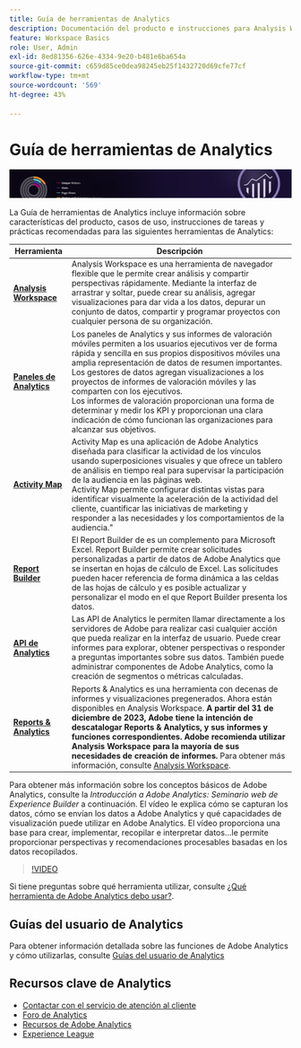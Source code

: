 ```yaml
---
title: Guía de herramientas de Analytics
description: Documentación del producto e instrucciones para Analysis Workspace, paneles de Analytics (aplicación móvil), Activity Map, Report Builder, API de informes e Reports & Analytics.
feature: Workspace Basics
role: User, Admin
exl-id: 8ed81356-626e-4334-9e20-b481e6ba654a
source-git-commit: c659d85ce0dea98245eb25f1432720d69cfe77cf
workflow-type: tm+mt
source-wordcount: '569'
ht-degree: 43%

---
```


# Guía de herramientas de Analytics

![Banner](../../assets/doc_banner_analyze.png)

La Guía de herramientas de Analytics incluye información sobre características del producto, casos de uso, instrucciones de tareas y prácticas recomendadas para las siguientes herramientas de Analytics:

| Herramienta | Descripción |
|-----------|----------------|
| **[Analysis Workspace](https://experienceleague.adobe.com/docs/analytics/analyze/analysis-workspace/home.html?lang=es)** | Analysis Workspace es una herramienta de navegador flexible que le permite crear análisis y compartir perspectivas rápidamente. Mediante la interfaz de arrastrar y soltar, puede crear su análisis, agregar visualizaciones para dar vida a los datos, depurar un conjunto de datos, compartir y programar proyectos con cualquier persona de su organización. |
| **[Paneles de Analytics](https://experienceleague.adobe.com/docs/analytics/analyze/mobapp/home.html?lang=es)** | Los paneles de Analytics y sus informes de valoración móviles permiten a los usuarios ejecutivos ver de forma rápida y sencilla en sus propios dispositivos móviles una amplia representación de datos de resumen importantes. Los gestores de datos agregan visualizaciones a los proyectos de informes de valoración móviles y las comparten con los ejecutivos.  <br>Los informes de valoración proporcionan una forma de determinar y medir los KPI y proporcionan una clara indicación de cómo funcionan las organizaciones para alcanzar sus objetivos. |
| **[Activity Map](https://experienceleague.adobe.com/docs/analytics/analyze/activity-map/activity-map.html?lang=es)** | Activity Map es una aplicación de Adobe Analytics diseñada para clasificar la actividad de los vínculos usando superposiciones visuales y que ofrece un tablero de análisis en tiempo real para supervisar la participación de la audiencia en las páginas web. <br>Activity Map permite configurar distintas vistas para identificar visualmente la aceleración de la actividad del cliente, cuantificar las iniciativas de marketing y responder a las necesidades y los comportamientos de la audiencia.&quot; |
| **[Report Builder](https://experienceleague.adobe.com/docs/analytics/analyze/report-builder/home.html?lang=es)** | El Report Builder de  es un complemento para Microsoft Excel. Report Builder permite crear solicitudes personalizadas a partir de datos de Adobe Analytics que se insertan en hojas de cálculo de Excel. Las solicitudes pueden hacer referencia de forma dinámica a las celdas de las hojas de cálculo y es posible actualizar y personalizar el modo en el que Report Builder presenta los datos. |
| **[API de Analytics ](https://developer.adobe.com/analytics-apis/docs/2.0/)** | Las API de Analytics le permiten llamar directamente a los servidores de Adobe para realizar casi cualquier acción que pueda realizar en la interfaz de usuario. Puede crear informes para explorar, obtener perspectivas o responder a preguntas importantes sobre sus datos. También puede administrar componentes de Adobe Analytics, como la creación de segmentos o métricas calculadas. |
| **[Reports &amp; Analytics](https://experienceleague.adobe.com/docs/analytics/analyze/reports-analytics/getting-started.html)** | Reports &amp; Analytics es una herramienta con decenas de informes y visualizaciones pregenerados. Ahora están disponibles en Analysis Workspace. **A partir del 31 de diciembre de 2023, Adobe tiene la intención de descatalogar Reports &amp; Analytics, y sus informes y funciones correspondientes. Adobe recomienda utilizar Analysis Workspace para la mayoría de sus necesidades de creación de informes.** Para obtener más información, consulte [Analysis Workspace](https://experienceleague.adobe.com/docs/analytics/analyze/analysis-workspace/home.html?lang=es). |

Para obtener más información sobre los conceptos básicos de Adobe Analytics, consulte la *Introducción a Adobe Analytics: Seminario web de Experience Builder* a continuación. El vídeo le explica cómo se capturan los datos, cómo se envían los datos a Adobe Analytics y qué capacidades de visualización puede utilizar en Adobe Analytics. El vídeo proporciona una base para crear, implementar, recopilar e interpretar datos...le permite proporcionar perspectivas y recomendaciones procesables basadas en los datos recopilados.

>[!VIDEO](https://video.tv.adobe.com/v/27429/?quality=12)

Si tiene preguntas sobre qué herramienta utilizar, consulte [¿Qué herramienta de Adobe Analytics debo usar?](https://experienceleague.adobe.com/docs/analytics/analyze/admin-overview/which-analytics-tool.html).

## Guías del usuario de Analytics

Para obtener información detallada sobre las funciones de Adobe Analytics y cómo utilizarlas, consulte [Guías del usuario de Analytics](https://experienceleague.adobe.com/docs/analytics.html?lang=es)

## Recursos clave de Analytics

* [Contactar con el servicio de atención al cliente](https://experienceleague.adobe.com/?support-solution=Analytics&amp;lang=es#support)
* [Foro de Analytics](https://forums.adobe.com/community/experience-cloud/analytics-cloud/analytics)
* [Recursos de Adobe Analytics](https://experienceleaguecommunities.adobe.com/t5/adobe-analytics-discussions/adobe-analytics-resources/m-p/276666?profile.language=es)
* [Experience League](https://experienceleague.adobe.com/?lang=es#home)


